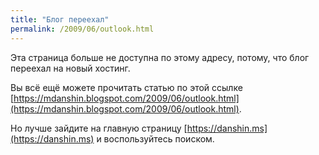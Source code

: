 ```yaml
---
title: "Блог переехал"
permalink: /2009/06/outlook.html
---
```

Эта страница больше не доступна по этому адресу, потому, что блог переехал на новый хостинг.

Вы всё ещё можете прочитать статью по этой ссылке [https://mdanshin.blogspot.com/2009/06/outlook.html](https://mdanshin.blogspot.com/2009/06/outlook.html).

Но лучше зайдите на главную страницу [https://danshin.ms](https://danshin.ms) и воспользуйтесь поиском.